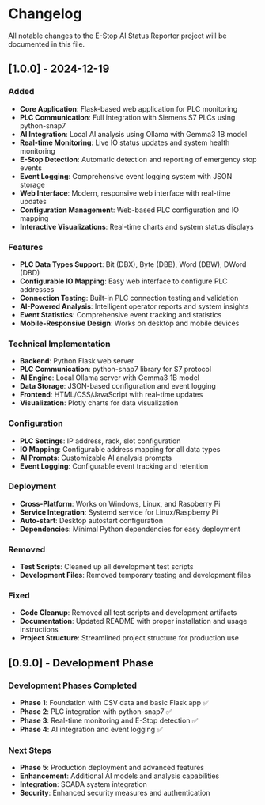 # Changelog

All notable changes to the E-Stop AI Status Reporter project will be documented in this file.

## [1.0.0] - 2024-12-19

### Added
- **Core Application**: Flask-based web application for PLC monitoring
- **PLC Communication**: Full integration with Siemens S7 PLCs using python-snap7
- **AI Integration**: Local AI analysis using Ollama with Gemma3 1B model
- **Real-time Monitoring**: Live IO status updates and system health monitoring
- **E-Stop Detection**: Automatic detection and reporting of emergency stop events
- **Event Logging**: Comprehensive event logging system with JSON storage
- **Web Interface**: Modern, responsive web interface with real-time updates
- **Configuration Management**: Web-based PLC configuration and IO mapping
- **Interactive Visualizations**: Real-time charts and system status displays

### Features
- **PLC Data Types Support**: Bit (DBX), Byte (DBB), Word (DBW), DWord (DBD)
- **Configurable IO Mapping**: Easy web interface to configure PLC addresses
- **Connection Testing**: Built-in PLC connection testing and validation
- **AI-Powered Analysis**: Intelligent operator reports and system insights
- **Event Statistics**: Comprehensive event tracking and statistics
- **Mobile-Responsive Design**: Works on desktop and mobile devices

### Technical Implementation
- **Backend**: Python Flask web server
- **PLC Communication**: python-snap7 library for S7 protocol
- **AI Engine**: Local Ollama server with Gemma3 1B model
- **Data Storage**: JSON-based configuration and event logging
- **Frontend**: HTML/CSS/JavaScript with real-time updates
- **Visualization**: Plotly charts for data visualization

### Configuration
- **PLC Settings**: IP address, rack, slot configuration
- **IO Mapping**: Configurable address mapping for all data types
- **AI Prompts**: Customizable AI analysis prompts
- **Event Logging**: Configurable event tracking and retention

### Deployment
- **Cross-Platform**: Works on Windows, Linux, and Raspberry Pi
- **Service Integration**: Systemd service for Linux/Raspberry Pi
- **Auto-start**: Desktop autostart configuration
- **Dependencies**: Minimal Python dependencies for easy deployment

### Removed
- **Test Scripts**: Cleaned up all development test scripts
- **Development Files**: Removed temporary testing and development files

### Fixed
- **Code Cleanup**: Removed all test scripts and development artifacts
- **Documentation**: Updated README with proper installation and usage instructions
- **Project Structure**: Streamlined project structure for production use

## [0.9.0] - Development Phase

### Development Phases Completed
- **Phase 1**: Foundation with CSV data and basic Flask app ✅
- **Phase 2**: PLC integration with python-snap7 ✅
- **Phase 3**: Real-time monitoring and E-Stop detection ✅
- **Phase 4**: AI integration and event logging ✅

### Next Steps
- **Phase 5**: Production deployment and advanced features
- **Enhancement**: Additional AI models and analysis capabilities
- **Integration**: SCADA system integration
- **Security**: Enhanced security measures and authentication
